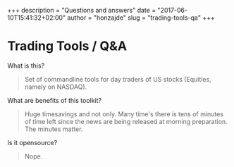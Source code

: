 +++
description = "Questions and answers"
date = "2017-06-10T15:41:32+02:00"
author = "honzajde"
slug = "trading-tools-qa"
+++

# Trading Tools / Q&A

What is this?

> Set of commandline tools for day traders of US stocks (Equities, namely on NASDAQ). 

What are benefits of this toolkit?

> Huge timesavings and not only. Many time's there is tens of minutes of time left since the news are being released at morning preparation. The minutes matter. 

Is it opensource?

> Nope.
